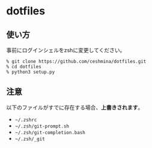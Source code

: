 # dotfiles


## 使い方

事前にログインシェルをzshに変更してください。

```
% git clone https://github.com/ceshmina/dotfiles.git
% cd dotfiles
% python3 setup.py
```


## 注意

以下のファイルがすでに存在する場合、**上書きされます**。

- `~/.zshrc`
- `~/.zsh/git-prompt.sh`
- `~/.zsh/git-completion.bash`
- `~/.zsh/_git`
